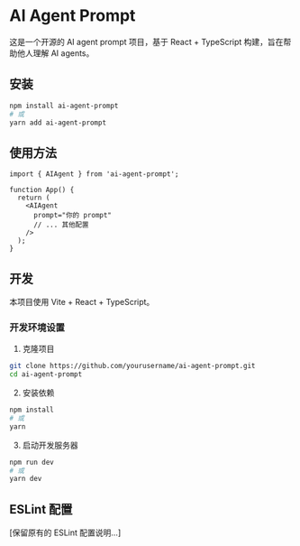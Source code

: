# AI Agent Prompt

这是一个开源的 AI agent prompt 项目，基于 React + TypeScript 构建，旨在帮助他人理解 AI agents。

## 安装

```bash
npm install ai-agent-prompt
# 或
yarn add ai-agent-prompt
```

## 使用方法

```tsx
import { AIAgent } from 'ai-agent-prompt';

function App() {
  return (
    <AIAgent 
      prompt="你的 prompt"
      // ... 其他配置
    />
  );
}
```

## 开发

本项目使用 Vite + React + TypeScript。

### 开发环境设置

1. 克隆项目
```bash
git clone https://github.com/yourusername/ai-agent-prompt.git
cd ai-agent-prompt
```

2. 安装依赖
```bash
npm install
# 或
yarn
```

3. 启动开发服务器
```bash
npm run dev
# 或
yarn dev
```

## ESLint 配置

[保留原有的 ESLint 配置说明...]
